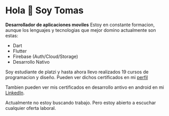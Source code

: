 # Hola 👋 Soy Tomas

**Desarrollador  de aplicaciones moviles**
Estoy en constante formacion, aunque los lenguajes y tecnologias que mejor domino actualmente son estas:

- Dart
- Flutter
- Firebase (Auth/Cloud/Storage)
- Desarrollo Nativo

Soy estudiante de platzi y hasta ahora llevo realizados 19 cursos de programacion y diseño. Pueden ver dichos certificados en mi [perfil](http://platzi.com/p/tomas-holtz "perfil")

Tambien pueden ver mis certificados en desarrollo antivo en android en mi [LinkedIn](https://www.linkedin.com/in/tomas-holtz-28490620b/ "LinkedIn").

Actualmente no estoy buscando trabajo. Pero estoy abierto a escuchar cualquier oferta laboral.
